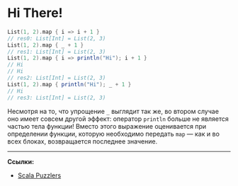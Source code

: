# Hi There!

```scala
List(1, 2).map { i => i + 1 }
// res0: List[Int] = List(2, 3)
List(1, 2).map { _ + 1 }
// res1: List[Int] = List(2, 3)
List(1, 2).map { i => println("Hi"); i + 1 }
// Hi
// Hi
// res2: List[Int] = List(2, 3)
List(1, 2).map { println("Hi"); _ + 1 }
// Hi
// res3: List[Int] = List(2, 3)
```

Несмотря на то, что упрощение `_` выглядит так же, во втором случае оно имеет совсем другой эффект: 
оператор `println` больше не является частью тела функции! 
Вместо этого выражение оценивается при определении функции, которую необходимо передать `map` — 
как и во всех блоках, возвращается последнее значение.


---

**Ссылки:**

- [Scala Puzzlers](https://scalapuzzlers.com/index.html#pzzlr-001)
